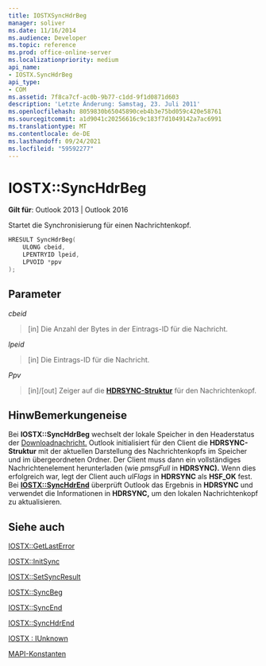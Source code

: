 ```yaml
---
title: IOSTXSyncHdrBeg
manager: soliver
ms.date: 11/16/2014
ms.audience: Developer
ms.topic: reference
ms.prod: office-online-server
ms.localizationpriority: medium
api_name:
- IOSTX.SyncHdrBeg
api_type:
- COM
ms.assetid: 7f8ca7cf-ac0b-9b77-c1dd-9f1d0871d603
description: 'Letzte Änderung: Samstag, 23. Juli 2011'
ms.openlocfilehash: 8059830b65045890ceb4b3e75bd059c420e58761
ms.sourcegitcommit: a1d9041c20256616c9c183f7d1049142a7ac6991
ms.translationtype: MT
ms.contentlocale: de-DE
ms.lasthandoff: 09/24/2021
ms.locfileid: "59592277"
---
```

# <a name="iostxsynchdrbeg"></a>IOSTX::SyncHdrBeg

  
  
**Gilt für**: Outlook 2013 | Outlook 2016 
  
Startet die Synchronisierung für einen Nachrichtenkopf.
  
```cpp
HRESULT SyncHdrBeg( 
    ULONG cbeid, 
    LPENTRYID lpeid, 
    LPVOID *ppv 
);
```

## <a name="parameters"></a>Parameter

 _cbeid_
  
> [in] Die Anzahl der Bytes in der Eintrags-ID für die Nachricht.
    
 _lpeid_
  
> [in] Die Eintrags-ID für die Nachricht.
    
 _Ppv_
  
>  [in]/[out] Zeiger auf die **[HDRSYNC-Struktur](hdrsync.md)** für den Nachrichtenkopf. 
    
## <a name="remarks"></a>HinwBemerkungeneise

Bei **IOSTX::SyncHdrBeg** wechselt der lokale Speicher in den Headerstatus der [Downloadnachricht.](download-message-header-state.md) Outlook initialisiert für den Client die **HDRSYNC-Struktur** mit der aktuellen Darstellung des Nachrichtenkopfs im Speicher und im übergeordneten Ordner. Der Client muss dann ein vollständiges Nachrichtenelement herunterladen (wie *pmsgFull* in **HDRSYNC).** Wenn dies erfolgreich war, legt der Client auch  *ulFlags*  in **HDRSYNC** als **HSF_OK** fest. Bei **[IOSTX::SyncHdrEnd](iostx-synchdrend.md)** überprüft Outlook das Ergebnis in **HDRSYNC** und verwendet die Informationen in **HDRSYNC,** um den lokalen Nachrichtenkopf zu aktualisieren. 
  
## <a name="see-also"></a>Siehe auch



[IOSTX::GetLastError](iostx-getlasterror.md)
  
[IOSTX::InitSync](iostx-initsync.md)
  
[IOSTX::SetSyncResult](iostx-setsyncresult.md)
  
[IOSTX::SyncBeg](iostx-syncbeg.md)
  
[IOSTX::SyncEnd](iostx-syncend.md)
  
[IOSTX::SyncHdrEnd](iostx-synchdrend.md)
  
[IOSTX : IUnknown](iostxiunknown.md)


[MAPI-Konstanten](mapi-constants.md)

